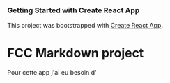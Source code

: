 ### Getting Started with Create React App

This project was bootstrapped with [Create React App](https://github.com/facebook/create-react-app).

# FCC Markdown project 

Pour cette app j'ai eu besoin d'

